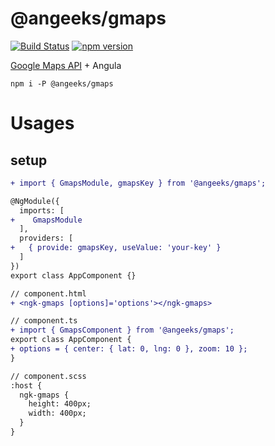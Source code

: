 # @angeeks/gmaps

[![Build Status](https://travis-ci.org/angeeks/gmaps.svg?branch=master)](https://travis-ci.org/angeeks/gmaps)
[![npm version](https://badge.fury.io/js/%40angeeks%2Fgmaps.svg)](https://www.npmjs.com/package/@angeeks/gmaps)

[Google Maps API](https://developers.google.com/maps/documentation/javascript/tutorial) + Angula

```
npm i -P @angeeks/gmaps
```

# Usages

## setup

```diff
+ import { GmapsModule, gmapsKey } from '@angeeks/gmaps';

@NgModule({
  imports: [
+    GmapsModule
  ],
  providers: [
+   { provide: gmapsKey, useValue: 'your-key' }
  ]
})
export class AppComponent {}
```

```diff
// component.html
+ <ngk-gmaps [options]='options'></ngk-gmaps>

// component.ts
+ import { GmapsComponent } from '@angeeks/gmaps';
export class AppComponent {
+ options = { center: { lat: 0, lng: 0 }, zoom: 10 };
}
```

```diff
// component.scss
:host {
  ngk-gmaps {
    height: 400px;
    width: 400px;
  }
}
```
